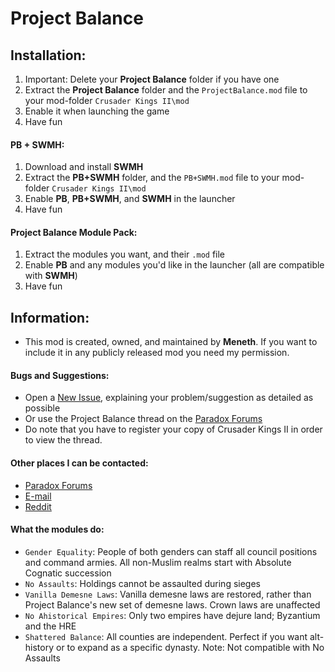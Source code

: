 # Project Balance

## Installation:

1. Important: Delete your **Project Balance** folder if you have one
2. Extract the **Project Balance** folder and the `ProjectBalance.mod` file to your mod-folder `Crusader Kings II\mod`
3. Enable it when launching the game
4. Have fun

#### PB + SWMH:

1. Download and install **SWMH**
2. Extract the **PB+SWMH** folder, and the `PB+SWMH.mod` file to your mod-folder `Crusader Kings II\mod`
3. Enable **PB**, **PB+SWMH**, and **SWMH** in the launcher
4. Have fun

#### Project Balance Module Pack:

1. Extract the modules you want, and their `.mod` file
2. Enable **PB** and any modules you'd like in the launcher (all are compatible with **SWMH**)
3. Have fun


## Information:

- This mod is created, owned, and maintained by **Meneth**. If you want to include it in any publicly released mod you need my permission.

#### Bugs and Suggestions:

- Open a [New Issue](https://github.com/Meneth/PB-git/issues), explaining your problem/suggestion as detailed as possible
- Or use the Project Balance thread on the [Paradox Forums](http://forum.paradoxplaza.com/forum/showthread.php?594436)
- Do note that you have to register your copy of Crusader Kings II in order to view the thread.

#### Other places I can be contacted:
- [Paradox Forums](http://forum.paradoxplaza.com/forum/private.php?do=newpm&u=265499)
- [E-mail](mailto:pb@meneth.com)
- [Reddit](http://www.reddit.com/message/compose/?to=Meneth)

#### What the modules do:
- `Gender Equality`: People of both genders can staff all council positions and command armies. All non-Muslim realms start with Absolute Cognatic succession
- `No Assaults`: Holdings cannot be assaulted during sieges
- `Vanilla Demesne Laws`: Vanilla demesne laws are restored, rather than Project Balance's new set of demesne laws. Crown laws are unaffected
- `No Ahistorical Empires`: Only two empires have dejure land; Byzantium and the HRE
- `Shattered Balance`: All counties are independent. Perfect if you want alt-history or to expand as a specific dynasty. Note: Not compatible with No Assaults
